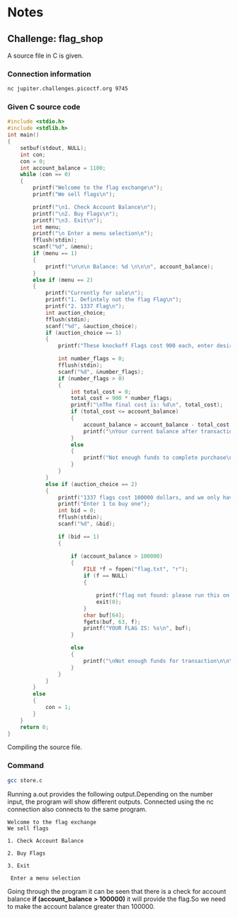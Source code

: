 # Notes

## Challenge: flag_shop

A source file in C is given.

### Connection information

```bash
nc jupiter.challenges.picoctf.org 9745
```

### Given C source code

```c
#include <stdio.h>
#include <stdlib.h>
int main()
{
    setbuf(stdout, NULL);
    int con;
    con = 0;
    int account_balance = 1100;
    while (con == 0)
    {
        printf("Welcome to the flag exchange\n");
        printf("We sell flags\n");

        printf("\n1. Check Account Balance\n");
        printf("\n2. Buy Flags\n");
        printf("\n3. Exit\n");
        int menu;
        printf("\n Enter a menu selection\n");
        fflush(stdin);
        scanf("%d", &menu);
        if (menu == 1)
        {
            printf("\n\n\n Balance: %d \n\n\n", account_balance);
        }
        else if (menu == 2)
        {
            printf("Currently for sale\n");
            printf("1. Defintely not the flag Flag\n");
            printf("2. 1337 Flag\n");
            int auction_choice;
            fflush(stdin);
            scanf("%d", &auction_choice);
            if (auction_choice == 1)
            {
                printf("These knockoff Flags cost 900 each, enter desired quantity\n");

                int number_flags = 0;
                fflush(stdin);
                scanf("%d", &number_flags);
                if (number_flags > 0)
                {
                    int total_cost = 0;
                    total_cost = 900 * number_flags;
                    printf("\nThe final cost is: %d\n", total_cost);
                    if (total_cost <= account_balance)
                    {
                        account_balance = account_balance - total_cost;
                        printf("\nYour current balance after transaction: %d\n\n", account_balance);
                    }
                    else
                    {
                        printf("Not enough funds to complete purchase\n");
                    }
                }
            }
            else if (auction_choice == 2)
            {
                printf("1337 flags cost 100000 dollars, and we only have 1 in stock\n");
                printf("Enter 1 to buy one");
                int bid = 0;
                fflush(stdin);
                scanf("%d", &bid);

                if (bid == 1)
                {

                    if (account_balance > 100000)
                    {
                        FILE *f = fopen("flag.txt", "r");
                        if (f == NULL)
                        {

                            printf("flag not found: please run this on the server\n");
                            exit(0);
                        }
                        char buf[64];
                        fgets(buf, 63, f);
                        printf("YOUR FLAG IS: %s\n", buf);
                    }

                    else
                    {
                        printf("\nNot enough funds for transaction\n\n\n");
                    }
                }
            }
        }
        else
        {
            con = 1;
        }
    }
    return 0;
}
```

Compiling the source file.

### Command

```bash
gcc store.c
```

Running a.out provides the following output.Depending on the number input, the program will show different outputs. Connected using the nc connection also connects to the same program.

```
Welcome to the flag exchange
We sell flags

1. Check Account Balance

2. Buy Flags

3. Exit

 Enter a menu selection
```

Going through the program it can be seen that there is a check for account balance **if (account_balance > 100000)**
it will provide the flag.So we need to make the account balance greater than 100000.
